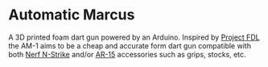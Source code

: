 # Automatic Marcus

A 3D printed foam dart gun powered by an Arduino. Inspired by [Project FDL](http://www.projectfdl.com/) the AM-1 aims to be a cheap and accurate form dart gun compatible with both [Nerf N-Strike](https://nerf.hasbro.com/en-us/toys-games/nerf:elite) and/or [AR-15](https://en.wikipedia.org/wiki/Colt_AR-15#AR-15_marketplace) accessories such as grips, stocks, etc.

